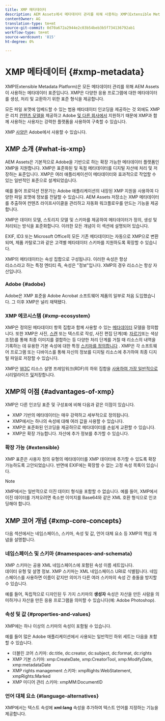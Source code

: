 ```yaml
---
title: XMP 메타데이터
description: AEM Assets에서 메타데이터 관리를 위해 사용하는 XMP(Extensible Metadata Platform) 메타데이터 표준에 대해 알아봅니다. XMP은 다양한 응용 프로그램에 대한 메타데이터를 생성, 처리 및 교환하기 위한 표준 형식을 제공합니다.
contentOwner: AG
translation-type: tm+mt
source-git-commit: 0d70a672a2944e2c03b54beb3b5f734136792ab1
workflow-type: tm+mt
source-wordcount: '815'
ht-degree: 0%

---
```



# XMP 메타데이터 {#xmp-metadata}

XMP(Extensible Metadata Platform)은 모든 메타데이터 관리를 위해 AEM Assets이 사용하는 메타데이터 표준입니다. XMP은 다양한 응용 프로그램에 대한 메타데이터를 생성, 처리 및 교환하기 위한 표준 형식을 제공합니다.

모든 파일 포맷에 임베드할 수 있는 범용 메타데이터 인코딩을 제공하는 것 외에도 XMP은 리치 [컨텐츠 모델을](xmp.md#xmp-core-concepts) 제공하고 Adobe [및 다른 회사에서](xmp.md#advantages-of-xmp) 지원하기 때문에 XMP과 함께 사용하는 사용자는 강력한 플랫폼을 사용하여 구축할 수 있습니다.

XMP [사양은](https://www.adobe.com/devnet/xmp.html) Adobe에서 사용할 수 있습니다.

## XMP 소개 {#what-is-xmp}

AEM Assets은 기본적으로 Adobe을 기반으로 하는 확장 가능한 메타데이터 플랫폼인 XMP을 지원합니다. XMP은 표준화된 및 독점 메타데이터를 디지털 자산에 처리 및 저장하는 표준입니다. XMP은 여러 애플리케이션이 메타데이터와 효과적으로 작업할 수 있는 일반적인 표준으로 설계되었습니다.

예를 들어 프로덕션 전문가는 Adobe 애플리케이션의 내장된 XMP 지원을 사용하여 다양한 파일 포맷에 정보를 전달할 수 있습니다. AEM Assets 저장소는 XMP 메타데이터를 추출하여 컨텐츠 라이프사이클을 관리하고 자동화 워크플로우를 만드는 기능을 제공합니다.

XMP은 데이터 모델, 스토리지 모델 및 스키마를 제공하여 메타데이터가 정의, 생성 및 처리되는 방식을 표준화합니다. 이러한 모든 개념이 이 섹션에 설명되어 있습니다.

EXIF, ID3 또는 Microsoft Office의 모든 기존 메타데이터는 자동으로 XMP으로 변환되며, 제품 카탈로그와 같은 고객별 메타데이터 스키마를 지원하도록 확장할 수 있습니다.

XMP의 메타데이터는 속성 집합으로 구성됩니다. 이러한 속성은 항상\
리소스라고 하는 특정 엔티티 즉, 속성은 &quot;정보&quot;입니다. XMP의 경우 리소스는 항상 자산입니다.

### Adobe {#adobe}

Adobe은 XMP 표준을 Adobe Acrobat 소프트웨어 제품의 일부로 처음 도입했습니다. 그 이후 XMP은 널리 채택됐다.

### XMP 에코시스템 {#xmp-ecosystem}

XMP은 정의된 메타데이터 항목 집합과 함께 사용할 수 있는 [메타데이터](https://en.wikipedia.org/wiki/Metadata) 모델을 정의합니다. 또한 XMP은 사진, [스캔](https://en.wikipedia.org/wiki/XML_schema) 또는 텍스트로 작성, 사진 편집 단계(예: [자르기](https://en.wikipedia.org/wiki/Image_scanner)또는 색상 조정)를 통해 최종 이미지를 결합하는 등 다양한 처리 단계를 거칠 때 리소스의 내역을 기록하는 데 유용한 기본 속성에 대한 특정 [스키마를 정의합니다](https://en.wikipedia.org/wiki/Cropping_%28image%29) . XMP은 각 소프트웨어 프로그램 또는 디바이스를 통해 자신의 정보를 디지털 리소스에 추가하여 최종 디지털 파일로 저장할 수 있습니다.

XMP은 [W3C](https://en.wikipedia.org/wiki/World_Wide_Web_Consortium) 리소스 설명 프레임워크(RDF)의 하위 집합을 [사용하여 가장 일반적으로](https://en.wikipedia.org/wiki/Resource_Description_Framework) 시리얼라이즈 [및](https://en.wikipedia.org/wiki/XML)저장합니다.

## XMP의 이점 {#advantages-of-xmp}

XMP은 다른 인코딩 표준 및 구성표에 비해 다음과 같은 이점이 있습니다.

* XMP 기반의 메타데이터는 매우 강력하고 세부적으로 정의됩니다.
* XMP에서는 하나의 속성에 대해 여러 값을 사용할 수 있습니다.
* XMP은 표준화된 인코딩을 제공하므로 메타데이터를 손쉽게 교환할 수 있습니다.
* XMP은 확장 가능합니다. 자산에 추가 정보를 추가할 수 있습니다.

### 확장 가능 {#extensible}

XMP 표준은 사용자 정의 유형의 메타데이터를 XMP 데이터에 추가할 수 있도록 확장 가능하도록 고안되었습니다. 반면에 EXIF에는 확장할 수 없는 고정 속성 목록이 있습니다.

>[!NOTE]
>
>XMP에서는 일반적으로 이진 데이터 형식을 포함할 수 없습니다. 예를 들어, XMP에서 이진 데이터를 가져오려면 축소판 이미지를 Base64와 같은 XML 호환 형식으로 인코딩해야 합니다.

## XMP 코어 개념 {#xmp-core-concepts}

다음 섹션에서는 네임스페이스, 스키마, 속성 및 값, 언어 대체 요소 등 XMP의 핵심 개념을 설명합니다.

### 네임스페이스 및 스키마 {#namespaces-and-schemata}

XMP 스키마는 공용 XML 네임스페이스에 포함된 속성 이름 세트입니다.\
데이터 유형 및 설명 정보. XMP 스키마는 XML 네임스페이스 URI로 식별됩니다. 네임스페이스를 사용하면 이름이 같지만 의미가 다른 여러 스키마의 속성 간 충돌을 방지할 수 있습니다.

예를 들어, 독립적으로 디자인된 두 가지 스키마의 **생성자** 속성은 자산을 만든 사람을 의미하거나 자산을 만든 응용 프로그램을 의미할 수 있습니다(예: Adobe Photoshop).

### 속성 및 값 {#properties-and-values}

XMP에는 하나 이상의 스키마의 속성이 포함될 수 있습니다.

예를 들어 많은 Adobe 애플리케이션에서 사용되는 일반적인 하위 세트는 다음을 포함할 수 있습니다.

* 더블린 코어 스키마: dc:title, dc:creator, dc:subject, dc:format, dc:rights
* XMP 기본 스키마: xmp:CreateDate, xmp:CreatorTool, xmp:ModifyDate, xmp:metadataDate
* XMP rights management 스키마: xmpRights:WebStatement, xmpRights:Marked
* XMP 미디어 관리 스키마: xmpMM:DocumentID

### 언어 대체 요소 {#language-alternatives}

XMP에서는 텍스트 속성에 **xml:lang** 속성을 추가하여 텍스트 언어를 지정하는 기능을 제공합니다.
